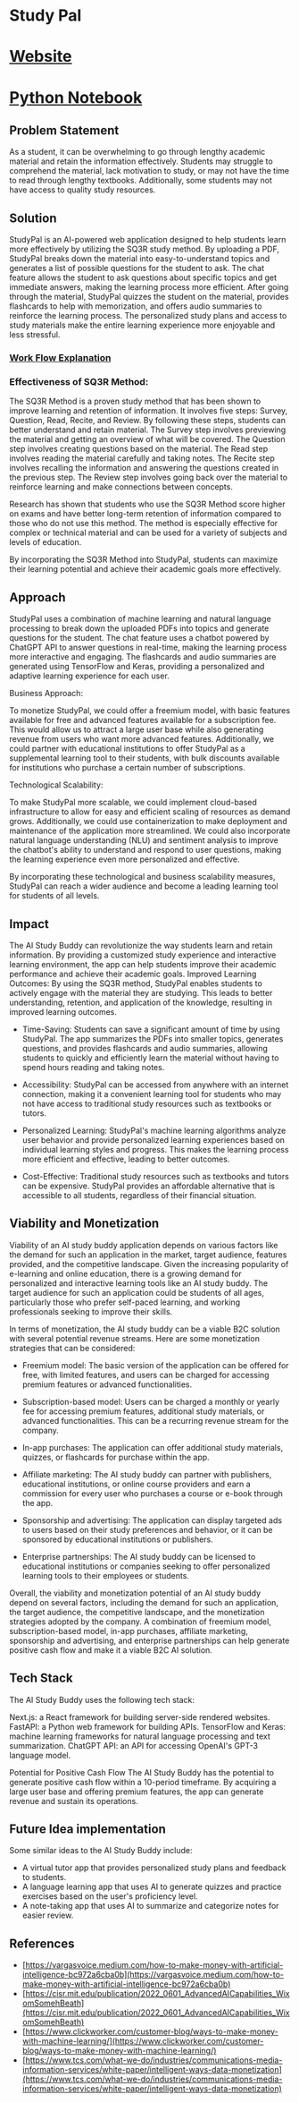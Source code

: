 # Study Pal

# [Website](textify-adithya-s-k.vercel.app)

# [Python Notebook]()

## Problem Statement

As a student, it can be overwhelming to go through lengthy academic material and retain the information effectively. Students may struggle to comprehend the material, lack motivation to study, or may not have the time to read through lengthy textbooks. Additionally, some students may not have access to quality study resources.

## Solution

StudyPal is an AI-powered web application designed to help students learn more effectively by utilizing the SQ3R study method. By uploading a PDF, StudyPal breaks down the material into easy-to-understand topics and generates a list of possible questions for the student to ask. The chat feature allows the student to ask questions about specific topics and get immediate answers, making the learning process more efficient. After going through the material, StudyPal quizzes the student on the material, provides flashcards to help with memorization, and offers audio summaries to reinforce the learning process. The personalized study plans and access to study materials make the entire learning experience more enjoyable and less stressful.

### [Work Flow Explanation](https://youtu.be/lzD05aCwSyo)

### Effectiveness of SQ3R Method:

The SQ3R Method is a proven study method that has been shown to improve learning and retention of information. It involves five steps: Survey, Question, Read, Recite, and Review. By following these steps, students can better understand and retain material. The Survey step involves previewing the material and getting an overview of what will be covered. The Question step involves creating questions based on the material. The Read step involves reading the material carefully and taking notes. The Recite step involves recalling the information and answering the questions created in the previous step. The Review step involves going back over the material to reinforce learning and make connections between concepts.

Research has shown that students who use the SQ3R Method score higher on exams and have better long-term retention of information compared to those who do not use this method. The method is especially effective for complex or technical material and can be used for a variety of subjects and levels of education.

By incorporating the SQ3R Method into StudyPal, students can maximize their learning potential and achieve their academic goals more effectively.

## Approach

StudyPal uses a combination of machine learning and natural language processing to break down the uploaded PDFs into topics and generate questions for the student. The chat feature uses a chatbot powered by ChatGPT API to answer questions in real-time, making the learning process more interactive and engaging. The flashcards and audio summaries are generated using TensorFlow and Keras, providing a personalized and adaptive learning experience for each user.

Business Approach:

To monetize StudyPal, we could offer a freemium model, with basic features available for free and advanced features available for a subscription fee. This would allow us to attract a large user base while also generating revenue from users who want more advanced features. Additionally, we could partner with educational institutions to offer StudyPal as a supplemental learning tool to their students, with bulk discounts available for institutions who purchase a certain number of subscriptions.

Technological Scalability:

To make StudyPal more scalable, we could implement cloud-based infrastructure to allow for easy and efficient scaling of resources as demand grows. Additionally, we could use containerization to make deployment and maintenance of the application more streamlined. We could also incorporate natural language understanding (NLU) and sentiment analysis to improve the chatbot's ability to understand and respond to user questions, making the learning experience even more personalized and effective.

By incorporating these technological and business scalability measures, StudyPal can reach a wider audience and become a leading learning tool for students of all levels.

## Impact

The AI Study Buddy can revolutionize the way students learn and retain information. By providing a customized study experience and interactive learning environment, the app can help students improve their academic performance and achieve their academic goals.
Improved Learning Outcomes: By using the SQ3R method, StudyPal enables students to actively engage with the material they are studying. This leads to better understanding, retention, and application of the knowledge, resulting in improved learning outcomes.

- Time-Saving: Students can save a significant amount of time by using StudyPal. The app summarizes the PDFs into smaller topics, generates questions, and provides flashcards and audio summaries, allowing students to quickly and efficiently learn the material without having to spend hours reading and taking notes.

- Accessibility: StudyPal can be accessed from anywhere with an internet connection, making it a convenient learning tool for students who may not have access to traditional study resources such as textbooks or tutors.

- Personalized Learning: StudyPal's machine learning algorithms analyze user behavior and provide personalized learning experiences based on individual learning styles and progress. This makes the learning process more efficient and effective, leading to better outcomes.

- Cost-Effective: Traditional study resources such as textbooks and tutors can be expensive. StudyPal provides an affordable alternative that is accessible to all students, regardless of their financial situation.

## Viability and Monetization

Viability of an AI study buddy application depends on various factors like the demand for such an application in the market, target audience, features provided, and the competitive landscape. Given the increasing popularity of e-learning and online education, there is a growing demand for personalized and interactive learning tools like an AI study buddy. The target audience for such an application could be students of all ages, particularly those who prefer self-paced learning, and working professionals seeking to improve their skills.

In terms of monetization, the AI study buddy can be a viable B2C solution with several potential revenue streams. Here are some monetization strategies that can be considered:

- Freemium model: The basic version of the application can be offered for free, with limited features, and users can be charged for accessing premium features or advanced functionalities.

- Subscription-based model: Users can be charged a monthly or yearly fee for accessing premium features, additional study materials, or advanced functionalities. This can be a recurring revenue stream for the company.

- In-app purchases: The application can offer additional study materials, quizzes, or flashcards for purchase within the app.

- Affiliate marketing: The AI study buddy can partner with publishers, educational institutions, or online course providers and earn a commission for every user who purchases a course or e-book through the app.

- Sponsorship and advertising: The application can display targeted ads to users based on their study preferences and behavior, or it can be sponsored by educational institutions or publishers.

- Enterprise partnerships: The AI study buddy can be licensed to educational institutions or companies seeking to offer personalized learning tools to their employees or students.

Overall, the viability and monetization potential of an AI study buddy depend on several factors, including the demand for such an application, the target audience, the competitive landscape, and the monetization strategies adopted by the company. A combination of freemium model, subscription-based model, in-app purchases, affiliate marketing, sponsorship and advertising, and enterprise partnerships can help generate positive cash flow and make it a viable B2C AI solution.

## Tech Stack

The AI Study Buddy uses the following tech stack:

Next.js: a React framework for building server-side rendered websites.
FastAPI: a Python web framework for building APIs.
TensorFlow and Keras: machine learning frameworks for natural language processing and text summarization.
ChatGPT API: an API for accessing OpenAI's GPT-3 language model.

Potential for Positive Cash Flow
The AI Study Buddy has the potential to generate positive cash flow within a 10-period timeframe. By acquiring a large user base and offering premium features, the app can generate revenue and sustain its operations.

## Future Idea implementation

Some similar ideas to the AI Study Buddy include:

- A virtual tutor app that provides personalized study plans and feedback to students.
- A language learning app that uses AI to generate quizzes and practice exercises based on the user's proficiency level.
- A note-taking app that uses AI to summarize and categorize notes for easier review.

## References

- [https://vargasvoice.medium.com/how-to-make-money-with-artificial-intelligence-bc972a6cba0b](https://vargasvoice.medium.com/how-to-make-money-with-artificial-intelligence-bc972a6cba0b)
- [https://cisr.mit.edu/publication/2022_0601_AdvancedAICapabilities_WixomSomehBeath](https://cisr.mit.edu/publication/2022_0601_AdvancedAICapabilities_WixomSomehBeath)
- [https://www.clickworker.com/customer-blog/ways-to-make-money-with-machine-learning/](https://www.clickworker.com/customer-blog/ways-to-make-money-with-machine-learning/)
- [https://www.tcs.com/what-we-do/industries/communications-media-information-services/white-paper/intelligent-ways-data-monetization](https://www.tcs.com/what-we-do/industries/communications-media-information-services/white-paper/intelligent-ways-data-monetization)
